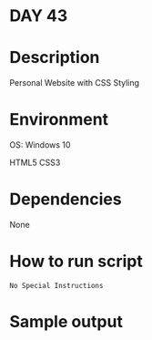 
# DAY 43

# Description
Personal Website with CSS Styling

# Environment
OS: Windows 10

HTML5
CSS3

# Dependencies
None

# How to run script
```
No Special Instructions
```

# Sample output
```

```
